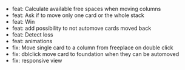 * feat: Calculate available free spaces when moving columns
* feat: Ask if to move only one card or the whole stack
* feat: Win
* feat: add possibility to not automove cards moved back
* feat: Detect loss
* feat: animations
* fix: Move single card to a column from freeplace on double click
* fix: dblclick move card to foundation when they can be automoved
* fix: responsive view
